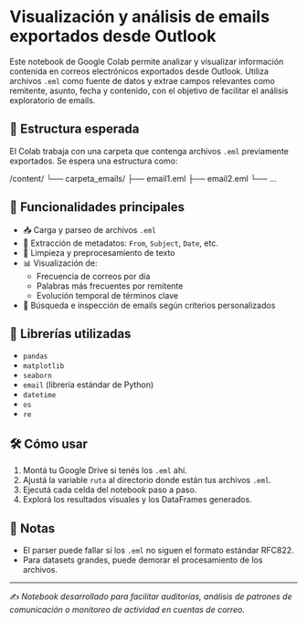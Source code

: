 # Visualización y análisis de emails exportados desde Outlook

Este notebook de Google Colab permite analizar y visualizar información contenida en correos electrónicos exportados desde Outlook. Utiliza archivos `.eml` como fuente de datos y extrae campos relevantes como remitente, asunto, fecha y contenido, con el objetivo de facilitar el análisis exploratorio de emails.

## 📁 Estructura esperada

El Colab trabaja con una carpeta que contenga archivos `.eml` previamente exportados. Se espera una estructura como:

/content/
└── carpeta_emails/
├── email1.eml
├── email2.eml
└── ...

## 🚀 Funcionalidades principales

- 📥 Carga y parseo de archivos `.eml`
- 🧠 Extracción de metadatos: `From`, `Subject`, `Date`, etc.
- 🧹 Limpieza y preprocesamiento de texto
- 📊 Visualización de:
  - Frecuencia de correos por día
  - Palabras más frecuentes por remitente
  - Evolución temporal de términos clave
- 🧪 Búsqueda e inspección de emails según criterios personalizados

## 🧰 Librerías utilizadas

- `pandas`
- `matplotlib`
- `seaborn`
- `email` (librería estándar de Python)
- `datetime`
- `os`
- `re`

## 🛠 Cómo usar

1. Montá tu Google Drive si tenés los `.eml` ahí.
2. Ajustá la variable `ruta` al directorio donde están tus archivos `.eml`.
3. Ejecutá cada celda del notebook paso a paso.
4. Explorá los resultados visuales y los DataFrames generados.

## 📌 Notas

- El parser puede fallar si los `.eml` no siguen el formato estándar RFC822.
- Para datasets grandes, puede demorar el procesamiento de los archivos.

---

✍️ _Notebook desarrollado para facilitar auditorías, análisis de patrones de comunicación o monitoreo de actividad en cuentas de correo._

